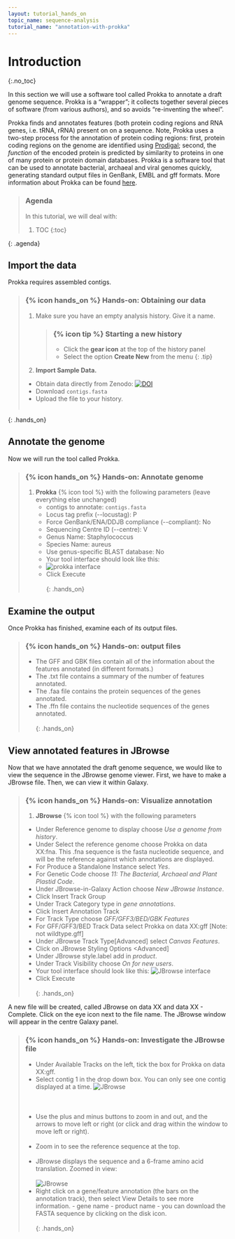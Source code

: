 ```yaml
---
layout: tutorial_hands_on
topic_name: sequence-analysis
tutorial_name: "annotation-with-prokka"
---
```


# Introduction
{:.no_toc}

In this section we will use a software tool called Prokka to annotate a draft genome sequence. Prokka is a “wrapper”; it collects together several pieces of software (from various authors), and so avoids “re-inventing the wheel”.

Prokka finds and annotates features (both protein coding regions and RNA genes, i.e. tRNA, rRNA) present on on a sequence. Note, Prokka uses a two-step process for the annotation of protein coding regions: first, protein coding regions on the genome are identified using [Prodigal](http://prodigal.ornl.gov/); second, the *function* of the encoded protein is predicted by similarity to proteins in one of many protein or protein domain databases. Prokka is a software tool that can be used to annotate bacterial, archaeal and viral genomes quickly, generating standard output files in GenBank, EMBL and gff formats. More information about Prokka can be found [here](https://github.com/tseemann/prokka).

> ### Agenda
>
> In this tutorial, we will deal with:
>
> 1. TOC
> {:toc}
>
{: .agenda}

## Import the data

Prokka requires assembled contigs.

> ### {% icon hands_on %} Hands-on: Obtaining our data
>
> 1. Make sure you have an empty analysis history. Give it a name.
>
>    > ### {% icon tip %} Starting a new history
>    >
>    > * Click the **gear icon** at the top of the history panel
>    > * Select the option **Create New** from the menu
>    {: .tip}
>
> 2. **Import Sample Data.**
>   - Obtain data directly from Zenodo: [![DOI](https://zenodo.org/badge/DOI/10.5281/zenodo.1156405.svg)](https://doi.org/10.5281/zenodo.1156405)
>   - Download `contigs.fasta`
>   - Upload the file to your history.
> <br><br>
>
{: .hands_on}

## Annotate the genome

Now we will run the tool called Prokka.

> ### {% icon hands_on %} Hands-on: Annotate genome
>
> 1. **Prokka** {% icon tool %} with the following parameters (leave everything else unchanged)
>    - contigs to annotate: `contigs.fasta`
>    - Locus tag prefix (--locustag): P
>    - Force GenBank/ENA/DDJB compliance (--compliant): No
>    - Sequencing Centre ID (--centre): V
>    - Genus Name: Staphylococcus  
>    - Species Name: aureus  
>    - Use genus-specific BLAST database: No  
>    - Your tool interface should look like this:
>    - ![prokka interface](images/interface.png)
>    - Click Execute
> <br><br>
{: .hands_on}

## Examine the output

Once Prokka has finished, examine each of its output files.

> ### {% icon hands_on %} Hands-on: output files
>
> - The GFF and GBK files contain all of the information about the features annotated (in different formats.)
> - The .txt file contains a summary of the number of features annotated.
> - The .faa file contains the protein sequences of the genes annotated.
> - The .ffn file contains the nucleotide sequences of the genes annotated.
> <br><br>
{: .hands_on}

## View annotated features in JBrowse

Now that we have annotated the draft genome sequence, we would like to view the sequence in the JBrowse genome viewer. First, we have to make a JBrowse file. Then, we can view it within Galaxy.

> ### {% icon hands_on %} Hands-on: Visualize annotation
>
> 1. **JBrowse** {% icon tool %} with the following parameters
> - Under Reference genome to display choose *Use a genome from history*.
> - Under Select the reference genome choose Prokka on data XX:fna. This .fna sequence is the fasta nucleotide sequence, and will be the reference against which annotations are displayed.
> - For Produce a Standalone Instance select *Yes*.
> - For Genetic Code choose *11: The Bacterial, Archaeal and Plant Plastid Code*.
> - Under JBrowse-in-Galaxy Action choose *New JBrowse Instance*.
> - Click Insert Track Group
> - Under Track Category type in *gene annotations*.
> - Click Insert Annotation Track
> - For Track Type choose *GFF/GFF3/BED/GBK Features*
> - For GFF/GFF3/BED Track Data select Prokka on data XX:gff  [Note: not wildtype.gff]
> - Under JBrowse Track Type[Advanced] select *Canvas Features*.
> - Click on JBrowse Styling Options <Advanced]
> - Under JBrowse style.label add in *product*.
> - Under Track Visibility choose *On for new users*.
> - Your tool interface should look like this:
>![JBrowse interface](images/jbrowse_int.png)
> - Click Execute
> <br><br>
{: .hands_on}

A new file will be created, called JBrowse on data XX and data XX - Complete. Click on the eye icon next to the file name. The JBrowse window will appear in the centre Galaxy panel.

> ### {% icon hands_on %} Hands-on: Investigate the JBrowse file
>- Under Available Tracks on the left, tick the box for Prokka on data XX:gff.
> - Select contig 1 in the drop down box. You can only see one contig displayed at a time.
> ![JBrowse](images/jbrowse5.png)
> <br><br>
> <br><br>
> - Use the plus and minus buttons to zoom in and out, and the arrows to move left or right (or click and drag within the window to move left or right).
> <br><br>
> - Zoom in to see the reference sequence at the top.
> <br><br>
> - JBrowse displays the sequence and a 6-frame amino acid translation.
> Zoomed in view:
> <br><br>
> ![JBrowse](images/jbrowse6.png)
> - Right click on a gene/feature annotation (the bars on the annotation track), then select View Details to see more information.
    - gene name
    - product name
    - you can download the FASTA sequence by clicking on the disk icon.
> <br><br>
{: .hands_on}
